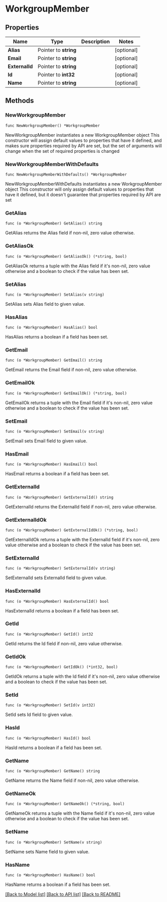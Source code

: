 # WorkgroupMember

## Properties

Name | Type | Description | Notes
------------ | ------------- | ------------- | -------------
**Alias** | Pointer to **string** |  | [optional] 
**Email** | Pointer to **string** |  | [optional] 
**ExternalId** | Pointer to **string** |  | [optional] 
**Id** | Pointer to **int32** |  | [optional] 
**Name** | Pointer to **string** |  | [optional] 

## Methods

### NewWorkgroupMember

`func NewWorkgroupMember() *WorkgroupMember`

NewWorkgroupMember instantiates a new WorkgroupMember object
This constructor will assign default values to properties that have it defined,
and makes sure properties required by API are set, but the set of arguments
will change when the set of required properties is changed

### NewWorkgroupMemberWithDefaults

`func NewWorkgroupMemberWithDefaults() *WorkgroupMember`

NewWorkgroupMemberWithDefaults instantiates a new WorkgroupMember object
This constructor will only assign default values to properties that have it defined,
but it doesn't guarantee that properties required by API are set

### GetAlias

`func (o *WorkgroupMember) GetAlias() string`

GetAlias returns the Alias field if non-nil, zero value otherwise.

### GetAliasOk

`func (o *WorkgroupMember) GetAliasOk() (*string, bool)`

GetAliasOk returns a tuple with the Alias field if it's non-nil, zero value otherwise
and a boolean to check if the value has been set.

### SetAlias

`func (o *WorkgroupMember) SetAlias(v string)`

SetAlias sets Alias field to given value.

### HasAlias

`func (o *WorkgroupMember) HasAlias() bool`

HasAlias returns a boolean if a field has been set.

### GetEmail

`func (o *WorkgroupMember) GetEmail() string`

GetEmail returns the Email field if non-nil, zero value otherwise.

### GetEmailOk

`func (o *WorkgroupMember) GetEmailOk() (*string, bool)`

GetEmailOk returns a tuple with the Email field if it's non-nil, zero value otherwise
and a boolean to check if the value has been set.

### SetEmail

`func (o *WorkgroupMember) SetEmail(v string)`

SetEmail sets Email field to given value.

### HasEmail

`func (o *WorkgroupMember) HasEmail() bool`

HasEmail returns a boolean if a field has been set.

### GetExternalId

`func (o *WorkgroupMember) GetExternalId() string`

GetExternalId returns the ExternalId field if non-nil, zero value otherwise.

### GetExternalIdOk

`func (o *WorkgroupMember) GetExternalIdOk() (*string, bool)`

GetExternalIdOk returns a tuple with the ExternalId field if it's non-nil, zero value otherwise
and a boolean to check if the value has been set.

### SetExternalId

`func (o *WorkgroupMember) SetExternalId(v string)`

SetExternalId sets ExternalId field to given value.

### HasExternalId

`func (o *WorkgroupMember) HasExternalId() bool`

HasExternalId returns a boolean if a field has been set.

### GetId

`func (o *WorkgroupMember) GetId() int32`

GetId returns the Id field if non-nil, zero value otherwise.

### GetIdOk

`func (o *WorkgroupMember) GetIdOk() (*int32, bool)`

GetIdOk returns a tuple with the Id field if it's non-nil, zero value otherwise
and a boolean to check if the value has been set.

### SetId

`func (o *WorkgroupMember) SetId(v int32)`

SetId sets Id field to given value.

### HasId

`func (o *WorkgroupMember) HasId() bool`

HasId returns a boolean if a field has been set.

### GetName

`func (o *WorkgroupMember) GetName() string`

GetName returns the Name field if non-nil, zero value otherwise.

### GetNameOk

`func (o *WorkgroupMember) GetNameOk() (*string, bool)`

GetNameOk returns a tuple with the Name field if it's non-nil, zero value otherwise
and a boolean to check if the value has been set.

### SetName

`func (o *WorkgroupMember) SetName(v string)`

SetName sets Name field to given value.

### HasName

`func (o *WorkgroupMember) HasName() bool`

HasName returns a boolean if a field has been set.


[[Back to Model list]](../README.md#documentation-for-models) [[Back to API list]](../README.md#documentation-for-api-endpoints) [[Back to README]](../README.md)


